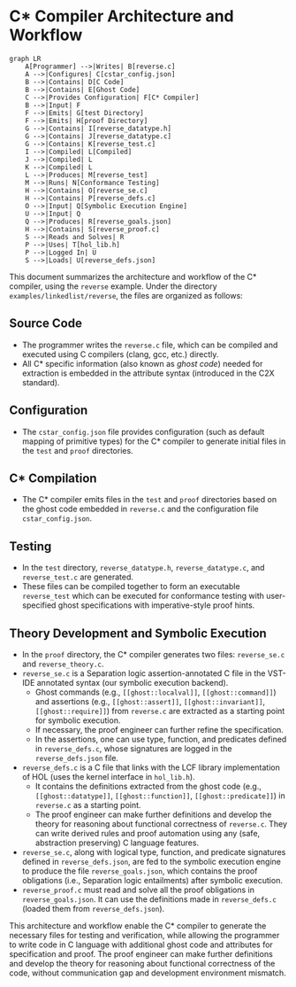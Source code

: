 # C* Compiler Architecture and Workflow

```mermaid
graph LR
    A[Programmer] -->|Writes| B[reverse.c]
    A -->|Configures| C[cstar_config.json]
    B -->|Contains| D[C Code]
    B -->|Contains| E[Ghost Code]
    C -->|Provides Configuration| F[C* Compiler]
    B -->|Input| F
    F -->|Emits| G[test Directory]
    F -->|Emits| H[proof Directory]
    G -->|Contains| I[reverse_datatype.h]
    G -->|Contains| J[reverse_datatype.c]
    G -->|Contains| K[reverse_test.c]
    I -->|Compiled| L[Compiled]
    J -->|Compiled| L
    K -->|Compiled| L
    L -->|Produces| M[reverse_test]
    M -->|Runs| N[Conformance Testing]
    H -->|Contains| O[reverse_se.c]
    H -->|Contains| P[reverse_defs.c]
    O -->|Input| Q[Symbolic Execution Engine]
    U -->|Input| Q
    Q -->|Produces| R[reverse_goals.json]
    H -->|Contains| S[reverse_proof.c]
    S -->|Reads and Solves| R
    P -->|Uses| T[hol_lib.h]
    P -->|Logged In| U
    S -->|Loads| U[reverse_defs.json]
```

This document summarizes the architecture and workflow of the C* compiler, using the `reverse` example. Under the directory `examples/linkedlist/reverse`, the files are organized as follows:

## Source Code
- The programmer writes the `reverse.c` file, which can be compiled and executed using C compilers (clang, gcc, etc.) directly.
- All C* specific information (also known as _ghost code_) needed for extraction is embedded in the attribute syntax (introduced in the C2X standard).

## Configuration
- The `cstar_config.json` file provides configuration (such as default mapping of primitive types) for the C* compiler to generate initial files in the `test` and `proof` directories.

## C* Compilation
- The C* compiler emits files in the `test` and `proof` directories based on the ghost code embedded in `reverse.c` and the configuration file `cstar_config.json`.

## Testing
- In the `test` directory, `reverse_datatype.h`, `reverse_datatype.c`, and `reverse_test.c` are generated.
- These files can be compiled together to form an executable `reverse_test` which can be executed for conformance testing with user-specified ghost specifications with imperative-style proof hints.

## Theory Development and Symbolic Execution
- In the `proof` directory, the C* compiler generates two files: `reverse_se.c` and `reverse_theory.c`.
- `reverse_se.c` is a Separation logic assertion-annotated C file in the VST-IDE annotated syntax (our symbolic execution backend).
  - Ghost commands (e.g., `[[ghost::localval]]`, `[[ghost::command]]`) and assertions (e.g., `[[ghost::assert]]`, `[[ghost::invariant]]`, `[[ghost::require]]`) from `reverse.c` are extracted as a starting point for symbolic execution.
  - If necessary, the proof engineer can further refine the specification.
  - In the assertions, one can use type, function, and predicates defined in `reverse_defs.c`, whose signatures are logged in the `reverse_defs.json` file.
- `reverse_defs.c` is a C file that links with the LCF library implementation of HOL (uses the kernel interface in `hol_lib.h`).
  - It contains the definitions extracted from the ghost code (e.g., `[[ghost::datatype]]`, `[[ghost::function]]`, `[[ghost::predicate]]`) in `reverse.c` as a starting point.
  - The proof engineer can make further definitions and develop the theory for reasoning about functional correctness of `reverse.c`. They can write derived rules and proof automation using any (safe, abstraction preserving) C language features.
- `reverse_se.c`, along with logical type, function, and predicate signatures defined in `reverse_defs.json`, are fed to the symbolic execution engine to produce the file `reverse_goals.json`, which contains the proof obligations (i.e., Separation logic entailments) after symbolic execution.
- `reverse_proof.c` must read and solve all the proof obligations in `reverse_goals.json`. It can use the definitions made in `reverse_defs.c` (loaded them from `reverse_defs.json`).

This architecture and workflow enable the C* compiler to generate the necessary files for testing and verification, while allowing the programmer to write code in C language with additional ghost code and attributes for specification and proof. The proof engineer can make further definitions and develop the theory for reasoning about functional correctness of the code, without communication gap and development environment mismatch.
